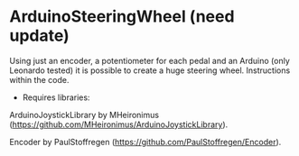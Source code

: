 # ArduinoSteeringWheel (need update)
Using just an encoder, a potentiometer for each pedal and an Arduino (only Leonardo tested) it is possible to create a huge steering wheel. Instructions within the code.

* Requires libraries:

ArduinoJoystickLibrary by MHeironimus (https://github.com/MHeironimus/ArduinoJoystickLibrary).

Encoder by PaulStoffregen (https://github.com/PaulStoffregen/Encoder).
